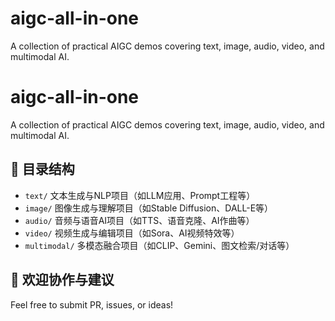 # aigc-all-in-one
A collection of practical AIGC demos covering text, image, audio, video, and multimodal AI.
# aigc-all-in-one

A collection of practical AIGC demos covering text, image, audio, video, and multimodal AI.

## 📁 目录结构

- `text/`      文本生成与NLP项目（如LLM应用、Prompt工程等）
- `image/`     图像生成与理解项目（如Stable Diffusion、DALL-E等）
- `audio/`     音频与语音AI项目（如TTS、语音克隆、AI作曲等）
- `video/`     视频生成与编辑项目（如Sora、AI视频特效等）
- `multimodal/` 多模态融合项目（如CLIP、Gemini、图文检索/对话等）

## 👏 欢迎协作与建议

Feel free to submit PR, issues, or ideas!
